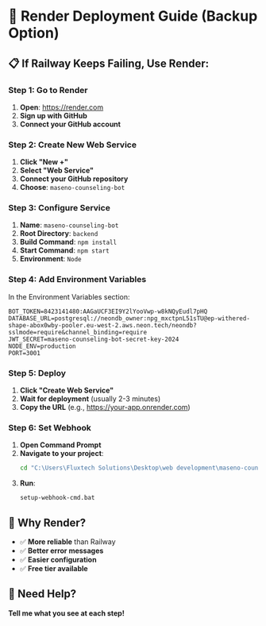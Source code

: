 # 🚀 Render Deployment Guide (Backup Option)

## 📋 If Railway Keeps Failing, Use Render:

### Step 1: Go to Render
1. **Open**: https://render.com
2. **Sign up with GitHub**
3. **Connect your GitHub account**

### Step 2: Create New Web Service
1. **Click "New +"**
2. **Select "Web Service"**
3. **Connect your GitHub repository**
4. **Choose**: `maseno-counseling-bot`

### Step 3: Configure Service
1. **Name**: `maseno-counseling-bot`
2. **Root Directory**: `backend`
3. **Build Command**: `npm install`
4. **Start Command**: `npm start`
5. **Environment**: `Node`

### Step 4: Add Environment Variables
In the Environment Variables section:

```
BOT_TOKEN=8423141480:AAGaUCF3EI9Y2lYooVwp-w8kNQyEudl7pHQ
DATABASE_URL=postgresql://neondb_owner:npg_mxctpnL51sTU@ep-withered-shape-abox0wby-pooler.eu-west-2.aws.neon.tech/neondb?sslmode=require&channel_binding=require
JWT_SECRET=maseno-counseling-bot-secret-key-2024
NODE_ENV=production
PORT=3001
```

### Step 5: Deploy
1. **Click "Create Web Service"**
2. **Wait for deployment** (usually 2-3 minutes)
3. **Copy the URL** (e.g., https://your-app.onrender.com)

### Step 6: Set Webhook
1. **Open Command Prompt**
2. **Navigate to your project**:
   ```cmd
   cd "C:\Users\Fluxtech Solutions\Desktop\web development\maseno-counseling-bot"
   ```
3. **Run**:
   ```cmd
   setup-webhook-cmd.bat
   ```

## 🎯 Why Render?

- ✅ **More reliable** than Railway
- ✅ **Better error messages**
- ✅ **Easier configuration**
- ✅ **Free tier available**

## 🔧 Need Help?

**Tell me what you see at each step!**
